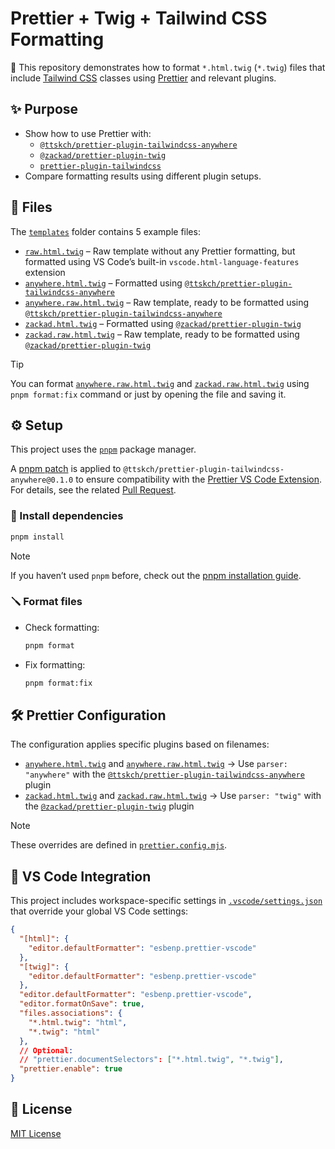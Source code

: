 # Prettier + Twig + Tailwind CSS Formatting

💅 This repository demonstrates how to format `*.html.twig` (`*.twig`) files that include [Tailwind CSS](https://tailwindcss.com/) classes using [Prettier](https://prettier.io/) and relevant plugins.

## ✨ Purpose

- Show how to use Prettier with:
  - [`@ttskch/prettier-plugin-tailwindcss-anywhere`](https://github.com/ttskch/prettier-plugin-tailwindcss-anywhere)
  - [`@zackad/prettier-plugin-twig`](https://github.com/zackad/prettier-plugin-twig)
  - [`prettier-plugin-tailwindcss`](https://github.com/tailwindlabs/prettier-plugin-tailwindcss)
- Compare formatting results using different plugin setups.

## 📁 Files

The [`templates`](./templates/) folder contains 5 example files:

- [`raw.html.twig`](./templates/raw.html.twig) – Raw template without any Prettier formatting, but formatted using VS Code’s built-in `vscode.html-language-features` extension
- [`anywhere.html.twig`](./templates/anywhere.html.twig) – Formatted using [`@ttskch/prettier-plugin-tailwindcss-anywhere`](https://github.com/ttskch/prettier-plugin-tailwindcss-anywhere)
- [`anywhere.raw.html.twig`](./templates/anywhere.raw.html.twig) – Raw template, ready to be formatted using [`@ttskch/prettier-plugin-tailwindcss-anywhere`](https://github.com/ttskch/prettier-plugin-tailwindcss-anywhere)
- [`zackad.html.twig`](./templates/zackad.html.twig) – Formatted using [`@zackad/prettier-plugin-twig`](https://github.com/zackad/prettier-plugin-twig)
- [`zackad.raw.html.twig`](./templates/zackad.raw.html.twig) – Raw template, ready to be formatted using [`@zackad/prettier-plugin-twig`](https://github.com/zackad/prettier-plugin-twig)

> [!TIP]
> You can format [`anywhere.raw.html.twig`](./templates/anywhere.raw.html.twig) and [`zackad.raw.html.twig`](./templates/zackad.raw.html.twig) using `pnpm format:fix` command or just by opening the file and saving it.

## ⚙️ Setup

This project uses the [`pnpm`](https://pnpm.io/) package manager.

A [pnpm patch](https://pnpm.io/cli/patch) is applied to `@ttskch/prettier-plugin-tailwindcss-anywhere@0.1.0` to ensure compatibility with the [Prettier VS Code Extension](https://github.com/prettier/prettier-vscode).
For details, see the related [Pull Request](https://github.com/ttskch/prettier-plugin-tailwindcss-anywhere/pull/9).

### 🧰 Install dependencies

```bash
pnpm install
```

> [!NOTE]
> If you haven’t used `pnpm` before, check out the [pnpm installation guide](https://pnpm.io/installation).

### 🪛 Format files

- Check formatting:

  ```bash
  pnpm format
  ```

- Fix formatting:

  ```bash
  pnpm format:fix
  ```

## 🛠 Prettier Configuration

The configuration applies specific plugins based on filenames:

- [`anywhere.html.twig`](./templates/anywhere.html.twig) and [`anywhere.raw.html.twig`](./templates/anywhere.raw.html.twig) → Use `parser: "anywhere"` with the [`@ttskch/prettier-plugin-tailwindcss-anywhere`](https://github.com/ttskch/prettier-plugin-tailwindcss-anywhere) plugin
- [`zackad.html.twig`](./templates/zackad.html.twig) and [`zackad.raw.html.twig`](./templates/zackad.raw.html.twig) → Use `parser: "twig"` with the [`@zackad/prettier-plugin-twig`](https://github.com/zackad/prettier-plugin-twig) plugin

> [!NOTE]
> These overrides are defined in [`prettier.config.mjs`](./prettier.config.mjs).

## 🧩 VS Code Integration

This project includes workspace-specific settings in [`.vscode/settings.json`](./.vscode/settings.json) that override your global VS Code settings:

```json
{
  "[html]": {
    "editor.defaultFormatter": "esbenp.prettier-vscode"
  },
  "[twig]": {
    "editor.defaultFormatter": "esbenp.prettier-vscode"
  },
  "editor.defaultFormatter": "esbenp.prettier-vscode",
  "editor.formatOnSave": true,
  "files.associations": {
    "*.html.twig": "html",
    "*.twig": "html"
  },
  // Optional:
  // "prettier.documentSelectors": ["*.html.twig", "*.twig"],
  "prettier.enable": true
}
```

## 📄 License

[MIT License](https://choosealicense.com/licenses/mit/)
